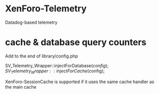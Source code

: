 # XenForo-Telemetry

Datadog-based telemetry

# cache & database query counters

Add to the end of library/config.php

SV_Telemetry_Wrapper::injectForDatabase($config);
SV_Telemetry_Wrapper::injectForCache($config);

XenForo-SessionCache is supported if it uses the same cache handler as the main cache